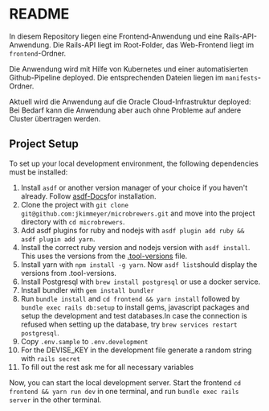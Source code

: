 # README

In diesem Repository liegen eine Frontend-Anwendung und eine Rails-API-Anwendung. Die Rails-API liegt im Root-Folder, das Web-Frontend liegt im `frontend`-Ordner.

Die Anwendung wird mit Hilfe von Kubernetes und einer automatisierten Github-Pipeline deployed. Die entsprechenden Dateien liegen im `manifests`-Ordner. 

Aktuell wird die Anwendung auf die Oracle Cloud-Infrastruktur deployed: Bei Bedarf kann die Anwendung aber auch ohne Probleme auf andere Cluster übertragen werden.


## Project Setup

To set up your local development environment, the following dependencies must be installed:

1. Install `asdf` or another version manager of your choice if you haven't already. Follow [asdf-Docs](https://asdf-vm.com/guide/getting-started.html#_1-install-dependencies)for installation.
2. Clone the project with `git clone git@github.com:jkimmeyer/microbrewers.git` and move into the project directory with `cd microbrewers`.
3. Add asdf plugins for ruby and nodejs with `asdf plugin add ruby && asdf plugin add yarn`.
4. Install the correct ruby version and nodejs version with `asdf install`. This uses the versions from the [.tool-versions](.tool-versions) file.
5. Install yarn with `npm install -g yarn`. Now `asdf list`should display the versions from .tool-versions.
8. Install Postgresql with `brew install postgresql` or use a docker service.
9. Install bundler with `gem install bundler`
10. Run `bundle install` and `cd frontend && yarn install` followed by `bundle exec rails db:setup` to install gems, javascript packages and setup the development and test databases.In case the connection is refused when setting up the database, try `brew services restart postgresql`.
11. Copy `.env.sample` to `.env.development`
12. For the DEVISE_KEY in the development file generate a random string with `rails secret`
13. To fill out the rest ask me for all necessary variables

Now, you can start the local development server.
Start the frontend `cd frontend && yarn run dev` in one terminal, and run `bundle exec rails server` in the other terminal.
